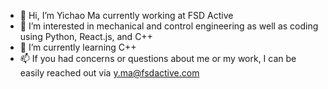 - 👋 Hi, I’m Yichao Ma currently working at FSD Active
- 👀 I’m interested in mechanical and control engineering as well as coding using Python, React.js, and C++
- 🌱 I’m currently learning C++
- 📫 If you had concerns or questions about me or my work, I can be easily reached out via y.ma@fsdactive.com

<!---
YMa-FSDA/YMa-FSDA is a ✨ special ✨ repository because its `README.md` (this file) appears on your GitHub profile.
You can click the Preview link to take a look at your changes.
--->
